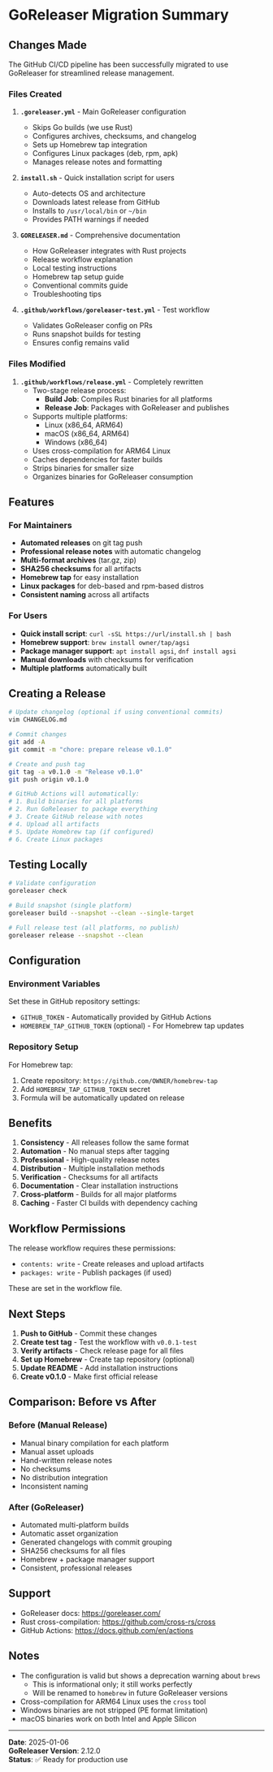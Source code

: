 # GoReleaser Migration Summary

## Changes Made

The GitHub CI/CD pipeline has been successfully migrated to use GoReleaser for streamlined release management.

### Files Created

1. **`.goreleaser.yml`** - Main GoReleaser configuration
   - Skips Go builds (we use Rust)
   - Configures archives, checksums, and changelog
   - Sets up Homebrew tap integration
   - Configures Linux packages (deb, rpm, apk)
   - Manages release notes and formatting

2. **`install.sh`** - Quick installation script for users
   - Auto-detects OS and architecture
   - Downloads latest release from GitHub
   - Installs to `/usr/local/bin` or `~/bin`
   - Provides PATH warnings if needed

3. **`GORELEASER.md`** - Comprehensive documentation
   - How GoReleaser integrates with Rust projects
   - Release workflow explanation
   - Local testing instructions
   - Homebrew tap setup guide
   - Conventional commits guide
   - Troubleshooting tips

4. **`.github/workflows/goreleaser-test.yml`** - Test workflow
   - Validates GoReleaser config on PRs
   - Runs snapshot builds for testing
   - Ensures config remains valid

### Files Modified

1. **`.github/workflows/release.yml`** - Completely rewritten
   - Two-stage release process:
     - **Build Job**: Compiles Rust binaries for all platforms
     - **Release Job**: Packages with GoReleaser and publishes
   - Supports multiple platforms:
     - Linux (x86_64, ARM64)
     - macOS (x86_64, ARM64)  
     - Windows (x86_64)
   - Uses cross-compilation for ARM64 Linux
   - Caches dependencies for faster builds
   - Strips binaries for smaller size
   - Organizes binaries for GoReleaser consumption

## Features

### For Maintainers

- **Automated releases** on git tag push
- **Professional release notes** with automatic changelog
- **Multi-format archives** (tar.gz, zip)
- **SHA256 checksums** for all artifacts
- **Homebrew tap** for easy installation
- **Linux packages** for deb-based and rpm-based distros
- **Consistent naming** across all artifacts

### For Users

- **Quick install script**: `curl -sSL https://url/install.sh | bash`
- **Homebrew support**: `brew install owner/tap/agsi`
- **Package manager support**: `apt install agsi`, `dnf install agsi`
- **Manual downloads** with checksums for verification
- **Multiple platforms** automatically built

## Creating a Release

```bash
# Update changelog (optional if using conventional commits)
vim CHANGELOG.md

# Commit changes
git add -A
git commit -m "chore: prepare release v0.1.0"

# Create and push tag
git tag -a v0.1.0 -m "Release v0.1.0"
git push origin v0.1.0

# GitHub Actions will automatically:
# 1. Build binaries for all platforms
# 2. Run GoReleaser to package everything
# 3. Create GitHub release with notes
# 4. Upload all artifacts
# 5. Update Homebrew tap (if configured)
# 6. Create Linux packages
```

## Testing Locally

```bash
# Validate configuration
goreleaser check

# Build snapshot (single platform)
goreleaser build --snapshot --clean --single-target

# Full release test (all platforms, no publish)
goreleaser release --snapshot --clean
```

## Configuration

### Environment Variables

Set these in GitHub repository settings:

- `GITHUB_TOKEN` - Automatically provided by GitHub Actions
- `HOMEBREW_TAP_GITHUB_TOKEN` (optional) - For Homebrew tap updates

### Repository Setup

For Homebrew tap:
1. Create repository: `https://github.com/OWNER/homebrew-tap`
2. Add `HOMEBREW_TAP_GITHUB_TOKEN` secret
3. Formula will be automatically updated on release

## Benefits

1. **Consistency** - All releases follow the same format
2. **Automation** - No manual steps after tagging
3. **Professional** - High-quality release notes
4. **Distribution** - Multiple installation methods
5. **Verification** - Checksums for all artifacts
6. **Documentation** - Clear installation instructions
7. **Cross-platform** - Builds for all major platforms
8. **Caching** - Faster CI builds with dependency caching

## Workflow Permissions

The release workflow requires these permissions:
- `contents: write` - Create releases and upload artifacts
- `packages: write` - Publish packages (if used)

These are set in the workflow file.

## Next Steps

1. **Push to GitHub** - Commit these changes
2. **Create test tag** - Test the workflow with `v0.0.1-test`
3. **Verify artifacts** - Check release page for all files
4. **Set up Homebrew** - Create tap repository (optional)
5. **Update README** - Add installation instructions
6. **Create v0.1.0** - Make first official release

## Comparison: Before vs After

### Before (Manual Release)
- Manual binary compilation for each platform
- Manual asset uploads
- Hand-written release notes
- No checksums
- No distribution integration
- Inconsistent naming

### After (GoReleaser)
- Automated multi-platform builds
- Automatic asset organization
- Generated changelogs with commit grouping
- SHA256 checksums for all files
- Homebrew + package manager support
- Consistent, professional releases

## Support

- GoReleaser docs: https://goreleaser.com/
- Rust cross-compilation: https://github.com/cross-rs/cross
- GitHub Actions: https://docs.github.com/en/actions

## Notes

- The configuration is valid but shows a deprecation warning about `brews`
  - This is informational only; it still works perfectly
  - Will be renamed to `homebrew` in future GoReleaser versions
- Cross-compilation for ARM64 Linux uses the `cross` tool
- Windows binaries are not stripped (PE format limitation)
- macOS binaries work on both Intel and Apple Silicon

---

**Date**: 2025-01-06  
**GoReleaser Version**: 2.12.0  
**Status**: ✅ Ready for production use
